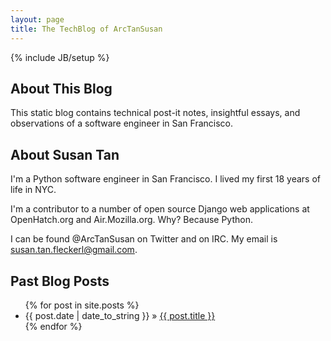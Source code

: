 ```yaml
---
layout: page
title: The TechBlog of ArcTanSusan
---
```

{% include JB/setup %}
## About This Blog
This static blog contains technical post-it notes, insightful essays, and observations of a software engineer in San Francisco.

## About Susan Tan
I'm a Python software engineer in San Francisco. I lived my first 18 years of life in NYC.

I'm a contributor to a number of open source Django web applications at OpenHatch.org and Air.Mozilla.org. Why? Because Python.

I can be found @ArcTanSusan on Twitter and on IRC. My email is susan.tan.fleckerl@gmail.com.

## Past Blog Posts
<ul class="posts">
  {% for post in site.posts %}
    <li><span>{{ post.date | date_to_string }}</span> &raquo; <a href="{{ BASE_PATH }}{{ post.url }}">{{ post.title }}</a></li>
  {% endfor %}
</ul>
